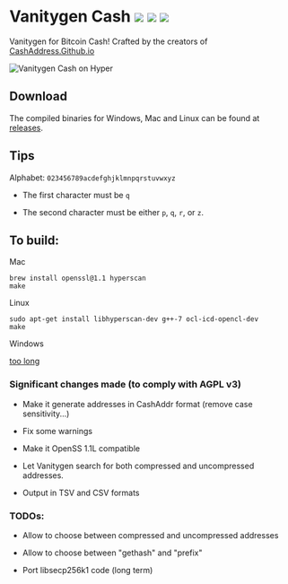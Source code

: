 # Vanitygen Cash ![](https://img.shields.io/badge/build-passing-brightgreen.svg) [![](https://img.shields.io/badge/download-click%20me!-blue.svg)](https://github.com/cashaddress/vanitygen-cash/releases) ![](https://img.shields.io/github/downloads/cashaddress/vanitygen-cash/total.svg)

Vanitygen for Bitcoin Cash! Crafted by the creators of [CashAddress.Github.io](https://cashaddress.github.io/)

![Vanitygen Cash on Hyper](https://user-images.githubusercontent.com/23437045/36631365-a126c57e-1987-11e8-9121-5a3da032d85d.png)

## Download

The compiled binaries for Windows, Mac and Linux can be found at [releases](https://github.com/cashaddress/vanitygen-cash/releases).

## Tips

Alphabet: `023456789acdefghjklmnpqrstuvwxyz`

- The first character must be `q`

- The second character must be either `p`, `q`, `r`, or `z`.

## To build:

Mac

    brew install openssl@1.1 hyperscan
    make

Linux

    sudo apt-get install libhyperscan-dev g++-7 ocl-icd-opencl-dev
    make

Windows

[too long](/INSTALL)

### Significant changes made (to comply with AGPL v3)

- Make it generate addresses in CashAddr format (remove case sensitivity...)

- Fix some warnings

- Make it OpenSS 1.1L compatible

- Let Vanitygen search for both compressed and uncompressed addresses.

- Output in TSV and CSV formats

### TODOs:

- Allow to choose between compressed and uncompressed addresses

- Allow to choose between "gethash" and "prefix"

- Port libsecp256k1 code (long term)
